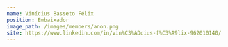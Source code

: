 ```yaml
---
name: Vinícius Basseto Félix
position: Embaixador
image_path: /images/members/anon.png
site: https://www.linkedin.com/in/vin%C3%ADcius-f%C3%A9lix-962010140/
---
```

